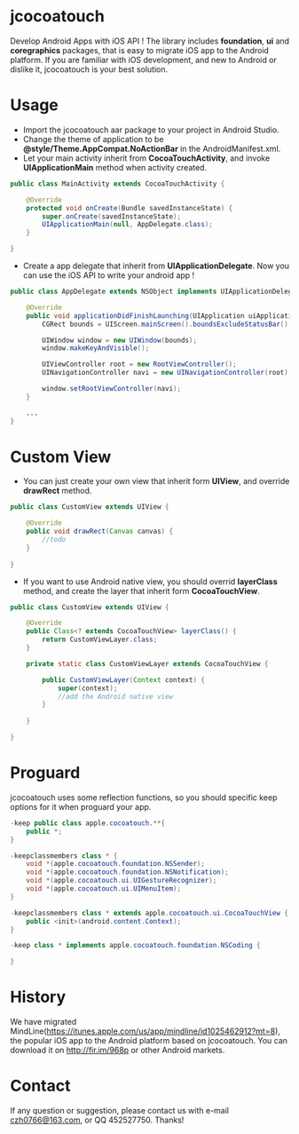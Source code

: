 # jcocoatouch
Develop Android Apps with iOS API ! The library includes **foundation**, **ui** and **coregraphics** packages, that is easy to migrate iOS app to the Android platform. If you are familiar with iOS development, and new to Android or dislike it, jcocoatouch is your best solution.

# Usage
- Import the jcocoatouch aar package to your project in Android Studio.
- Change the theme of application to be **@style/Theme.AppCompat.NoActionBar** in the AndroidManifest.xml.
- Let your main activity inherit from **CocoaTouchActivity**, and invoke **UIApplicationMain** method when activity created.
```java
public class MainActivity extends CocoaTouchActivity {

    @Override
    protected void onCreate(Bundle savedInstanceState) {
        super.onCreate(savedInstanceState);
        UIApplicationMain(null, AppDelegate.class);
    }

}
```
- Create a app delegate that inherit from **UIApplicationDelegate**. Now you can use the iOS API to write your android app !
```java
public class AppDelegate extends NSObject implements UIApplicationDelegate {

    @Override
    public void applicationDidFinishLaunching(UIApplication uiApplication) {
        CGRect bounds = UIScreen.mainScreen().boundsExcludeStatusBar();

        UIWindow window = new UIWindow(bounds);
        window.makeKeyAndVisible();

        UIViewController root = new RootViewController();
        UINavigationController navi = new UINavigationController(root);

        window.setRootViewController(navi);
    }

    ...
}
```
# Custom View
- You can just create your own view that inherit form **UIView**, and override **drawRect** method.
```java
public class CustomView extends UIView {

    @Override
    public void drawRect(Canvas canvas) {
        //todo
    }
    
}
```
- If you want to use Android native view, you should overrid **layerClass** method, and create the layer that inherit form **CocoaTouchView**.
```java
public class CustomView extends UIView {

    @Override
    public Class<? extends CocoaTouchView> layerClass() {
        return CustomViewLayer.class;
    }

    private static class CustomViewLayer extends CocoaTouchView {

        public CustomViewLayer(Context context) {
            super(context);
            //add the Android native view
        }
        
    }

}
```
# Proguard
jcocoatouch uses some reflection functions, so you should specific keep options for it when proguard your app.
```java
-keep public class apple.cocoatouch.**{
    public *;
}

-keepclassmembers class * {
    void *(apple.cocoatouch.foundation.NSSender);
    void *(apple.cocoatouch.foundation.NSNotification);
    void *(apple.cocoatouch.ui.UIGestureRecognizer);
    void *(apple.cocoatouch.ui.UIMenuItem);
}

-keepclassmembers class * extends apple.cocoatouch.ui.CocoaTouchView {
    public <init>(android.content.Context);
}

-keep class * implements apple.cocoatouch.foundation.NSCoding {

}
```

# History
We have migrated MindLine(https://itunes.apple.com/us/app/mindline/id1025462912?mt=8), the popular iOS app to the Android platform based on jcocoatouch. You can download it on http://fir.im/968p or other Android markets.

# Contact
If any question or suggestion, please contact us with e-mail czh0766@163.com, or QQ 452527750. Thanks!
